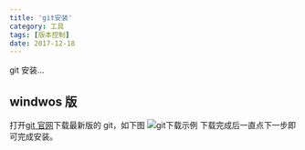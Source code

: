 ```yaml
---
title: 'git安装'
category: 工具
tags: [版本控制]
date: 2017-12-18
---
```


git 安装...

<!-- more -->

## windwos 版

打开[git 官网](https://git-scm.com/)下载最新版的 git，如下图
![git下载示例](/assets/img/2017/12-18-1.png)
下载完成后一直点下一步即可完成安装。
